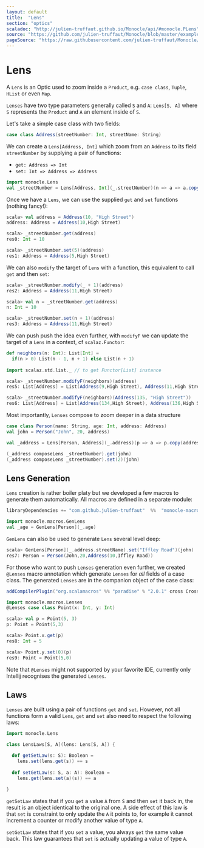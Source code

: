 ```yaml
---
layout: default
title:  "Lens"
section: "optics"
scaladoc: "http://julien-truffaut.github.io/Monocle/api/#monocle.PLens"
source: "https://github.com/julien-truffaut/Monocle/blob/master/example/src/main/scala/monocle/example/LensExample.scala"
pageSource: "https://raw.githubusercontent.com/julien-truffaut/Monocle/master/docs/src/main/tut/lens.md"
---
```

# Lens

A `Lens` is an Optic used to zoom inside a `Product`, e.g. `case class`, `Tuple`, `HList` or even `Map`.

`Lenses` have two type parameters generally called `S` and `A`: `Lens[S, A]` where `S` represents the `Product` and `A` an element inside of `S`.

Let's take a simple case class with two fields:

```scala
case class Address(streetNumber: Int, streetName: String)
```

We can create a `Lens[Address, Int]` which zoom from an `Address` to its field `streetNumber` by supplying a pair of functions:
 
*   `get: Address => Int` 
*   `set: Int => Address => Address`

```scala
import monocle.Lens
val _streetNumber = Lens[Address, Int](_.streetNumber)(n => a => a.copy(streetNumber = n)) 
```

Once we have a `Lens`, we can use the supplied `get` and `set` functions (nothing fancy!):

```scala
scala> val address = Address(10, "High Street")
address: Address = Address(10,High Street)

scala> _streetNumber.get(address)
res0: Int = 10

scala> _streetNumber.set(5)(address)
res1: Address = Address(5,High Street)
```

We can also `modify` the target of `Lens` with a function, this equivalent to call `get` and then `set`:

```scala
scala> _streetNumber.modify(_ + 1)(address)
res2: Address = Address(11,High Street)

scala> val n = _streetNumber.get(address)
n: Int = 10

scala> _streetNumber.set(n + 1)(address)
res3: Address = Address(11,High Street)
```

We can push push the idea even further, with `modifyF` we can update the target of a `Lens` in a context, cf `scalaz.Functor`:

```scala
def neighbors(n: Int): List[Int] =
  if(n > 0) List(n - 1, n + 1) else List(n + 1) 
  
import scalaz.std.list._ // to get Functor[List] instance
```
```scala
scala> _streetNumber.modifyF(neighbors)(address)
res5: List[Address] = List(Address(9,High Street), Address(11,High Street))

scala> _streetNumber.modifyF(neighbors)(Address(135, "High Street"))
res6: List[Address] = List(Address(134,High Street), Address(136,High Street))
```

Most importantly, `Lenses` compose to zoom deeper in a data structure

```scala
case class Person(name: String, age: Int, address: Address)
val john = Person("John", 20, address)
```

```scala
val _address = Lens[Person, Address](_.address)(p => a => p.copy(address = a)) 

(_address composeLens _streetNumber).get(john)
(_address composeLens _streetNumber).set(2)(john)
```


## Lens Generation
 
`Lens` creation is rather boiler platy but we developed a few macros to generate them automatically. All macros 
are defined in a separate module:

```scala
libraryDependencies += "com.github.julien-truffaut"  %%  "monocle-macro"  % ${version} 
```

```scala
import monocle.macros.GenLens
val _age = GenLens[Person](_.age)
```

`GenLens` can also be used to generate `Lens` several level deep:
 
```scala
scala> GenLens[Person](_.address.streetName).set("Iffley Road")(john)
res7: Person = Person(John,20,Address(10,Iffley Road))
```

For those who want to push `Lenses` generation even further, we created `@Lenses` macro annotation which generate
`Lenses` for *all* fields of a case class. The generated `Lenses` are in the companion object of the case class:

```scala
addCompilerPlugin("org.scalamacros" %% "paradise" % "2.0.1" cross CrossVersion.full)
```

```scala
import monocle.macros.Lenses
@Lenses case class Point(x: Int, y: Int)
```

```scala
scala> val p = Point(5, 3)
p: Point = Point(5,3)

scala> Point.x.get(p)
res8: Int = 5

scala> Point.y.set(0)(p)
res9: Point = Point(5,0)
```

Note that `@Lenses` might not supported by your favorite IDE, currently only Intellij recognises the generated `Lenses`.

## Laws 

`Lenses` are built using a pair of functions `get` and `set`. However, not all functions form a valid `Lens`, `get` and `set`
also need to respect the following laws:

```scala
import monocle.Lens

class LensLaws[S, A](lens: Lens[S, A]) {

  def getSetLaw(s: S): Boolean =
    lens.set(lens.get(s)) == s
    
  def setGetLaw(s: S, a: A): Boolean =
    lens.get(lens.set(a)(s)) == a
    
}
```

`getSetLaw` states that if you `get` a value `A` from `S` and then `set` it back in, the result is an object identical to the original one. 
A side effect of this law is that `set` is constraint to only update the `A` it points to, for example it cannot 
increment a counter or modify another value of type `A`.

`setGetLaw` states that if you `set` a value, you always `get` the same value back. This law guarantees that `set` is 
actually updating a value of type `A`.
